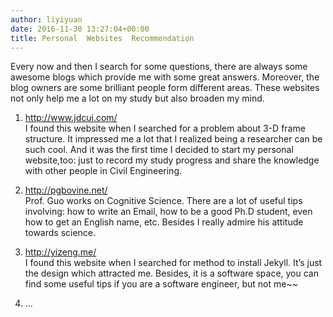 ```yaml
---
author: liyiyuan
date: 2016-11-30 13:27:04+00:00
title: Personal  Websites  Recommendation
---
```

Every now and then I search for some questions, there are always some 
awesome blogs which provide me with some great answers. Moreover, 
the blog owners are some brilliant people form different areas. 
These websites not only help me a lot on my study but also broaden 
my mind.

1. http://www.jdcui.com/    
    I found this website when I searched for a problem about 3-D frame
	structure. It impressed me a lot that I realized being a researcher
	can be such cool. And it was the first time I decided to start 
	my personal website,too: just to record my study progress and 
	share the knowledge with other people in Civil Engineering.

2. http://pgbovine.net/    
    Prof. Guo works on Cognitive Science. There are a lot of useful 
	tips involving: how to write an Email, how to be a good Ph.D 
	student, even how to get an English name, etc. Besides I really 
	admire his attitude towards science.

3. http://yizeng.me/    
    I found this website when I searched for method to install Jekyll.
	It’s just the design which attracted me. Besides, it is a software 
	space, you can find some useful tips if you are a software 
	engineer, but not me~~
4. …

